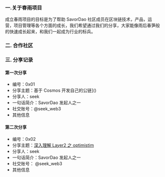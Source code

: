 ### 一.关于春雨项目

成立春雨项目的目标是为了帮助 SavorDao 社区成员在区块链技术，产品，运营，项目管理等各个方面的成长，我们希望通过我们的分享，大家能像雨后春笋般的快速成长起来，和我们一起成为行业的标兵。

### 二. 合作社区

### 三. 分享记录

#### 第一次分享

- 编号：0x01
- 分享主题：基于 Cosmos 开发自己的公链]() 
- 分享人：seek
- 一句话简介：SavorDao 发起人之一    
- 社交账号：@seek_web3
- 其他信息

#### 第二次分享

- 编号：0x02
- 分享主题：[深入理解 Layer2 之 optimistim](https://github.com/SavourDao/spring-rain/blob/main/src/optimistim.md)
- 分享人：seek
- 一句话简介：SavorDao 发起人之一    
- 社交账号： @seek_web3 
- 其他信息

